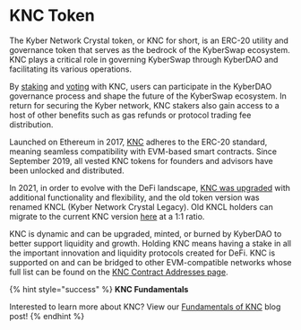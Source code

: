 # KNC Token

The Kyber Network Crystal token, or KNC for short, is an ERC-20 utility and governance token that serves as the bedrock of the KyberSwap ecosystem. KNC plays a critical role in governing KyberSwap through KyberDAO and facilitating its various operations.

By [staking](../kyberdao/user-guides/staking.md) and [voting](../kyberdao/user-guides/voting.md) with KNC, users can participate in the KyberDAO governance process and shape the future of the KyberSwap ecosystem. In return for securing the Kyber network, KNC stakers also gain access to a host of other benefits such as gas refunds or protocol trading fee distribution.&#x20;

Launched on Ethereum in 2017, [KNC](https://etherscan.io/token/0xdeFA4e8a7bcBA345F687a2f1456F5Edd9CE97202) adheres to the ERC-20 standard, meaning seamless compatibility with EVM-based smart contracts. Since September 2019, all vested KNC tokens for founders and advisors have been unlocked and distributed.

In 2021, in order to evolve with the DeFi landscape, [KNC was upgraded](https://blog.kyberswap.com/knc-token-migration-guide-2/) with additional functionality and flexibility, and the old token version was renamed KNCL (Kyber Network Crystal Legacy). Old KNCL holders can migrate to the current KNC version [here](https://kyberswap.com/kyberdao/stake-knc) at a 1:1 ratio.

KNC is dynamic and can be upgraded, minted, or burned by KyberDAO to better support liquidity and growth. Holding KNC means having a stake in all the important innovation and liquidity protocols created for DeFi. KNC is supported on and can be bridged to other EVM-compatible networks whose full list can be found on the [KNC Contract Addresses page](knc-contract-addresses.md).

{% hint style="success" %}
**KNC Fundamentals**

Interested to learn more about KNC? View our [Fundamentals of KNC](https://blog.kyberswap.com/exploring-knc-kyber-network-crystal-fundamentals/) blog post!
{% endhint %}

